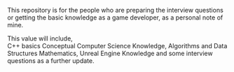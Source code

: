 This repository is for the people who are preparing the interview questions or getting the basic knowledge as a game developer, as a personal note of mine. 

This value will include,  
C++ basics
Conceptual Computer Science Knowledge, 
Algorithms and Data Structures 
Mathematics, 
Unreal Engine Knowledge 
and some interview questions as a further update. 


